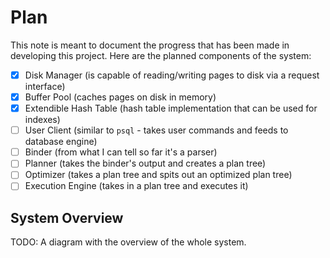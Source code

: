 # Plan

This note is meant to document the progress that has been made in developing this project. Here are the planned components of the system:
- [x] Disk Manager (is capable of reading/writing pages to disk via a request interface)
- [x] Buffer Pool (caches pages on disk in memory)
- [x] Extendible Hash Table (hash table implementation that can be used for indexes)
- [ ] User Client (similar to `psql` - takes user commands and feeds to database engine)
- [ ] Binder (from what I can tell so far it's a parser)
- [ ] Planner (takes the binder's output and creates a plan tree)
- [ ] Optimizer (takes a plan tree and spits out an optimized plan tree)
- [ ] Execution Engine (takes in a plan tree and executes it)

## System Overview

TODO: A diagram with the overview of the whole system.